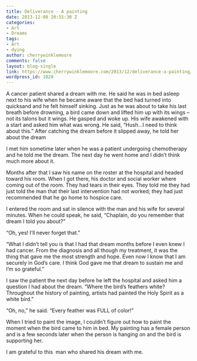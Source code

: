 ```yaml
---
title: Deliverance - A painting
date: 2013-12-08 20:55:30 Z
categories:
- Art
- Dreams
tags:
- Art
- dying
author: cherrywinklemoore
comments: false
layout: blog-single
link: https://www.cherrywinklemoore.com/2013/12/deliverance-a-painting/
wordpress_id: 1020
---
```


A cancer patient shared a dream with me. He said he was in bed asleep next to his wife when he became aware that the bed had turned into quicksand and he felt himself sinking. Just as he was about to take his last breath before drowning, a bird came down and lifted him up with its wings – not its talons but it wings. He gasped and woke up. His wife awakened with a start and asked him what was wrong. He said, “Hush…I need to think about this.” After catching the dream before it slipped away, he told her about the dream

I met him sometime later when he was a patient undergoing chemotherapy and he told me the dream. The next day he went home and I didn’t think much more about it.

Months after that I saw his name on the roster at the hospital and headed toward his room. When I got there, his doctor and social worker where coming out of the room. They had tears in their eyes. They told me they had just told the man that their last intervention had not worked; they had just recommended that he go home to hospice care.

I entered the room and sat in silence with the man and his wife for several minutes. When he could speak, he said, “Chaplain, do you remember that dream I told you about?”

“Oh, yes! I’ll never forget that.”

“What I didn’t tell you is that I had that dream months before I even knew I had cancer. From the diagnosis and all though my treatment, it was the thing that gave me the most strength and hope. Even now I know that I am securely in God’s care. I think God gave me that dream to sustain me and I’m so grateful.”

I saw the patient the next day before he left the hospital and asked him a question I had about the dream. “Where the bird’s feathers white? Throughout the history of painting, artists had painted the Holy Spirit as a white bird.”

“Oh, no,” he said. “Every feather was FULL of color!”

When I tried to paint the image, I couldn’t figure out how to paint the moment when the bird came to him in bed. My painting has a female person and is a few seconds later when the person is hanging on and the bird is supporting her.

I am grateful to this  man who shared his dream with me.
